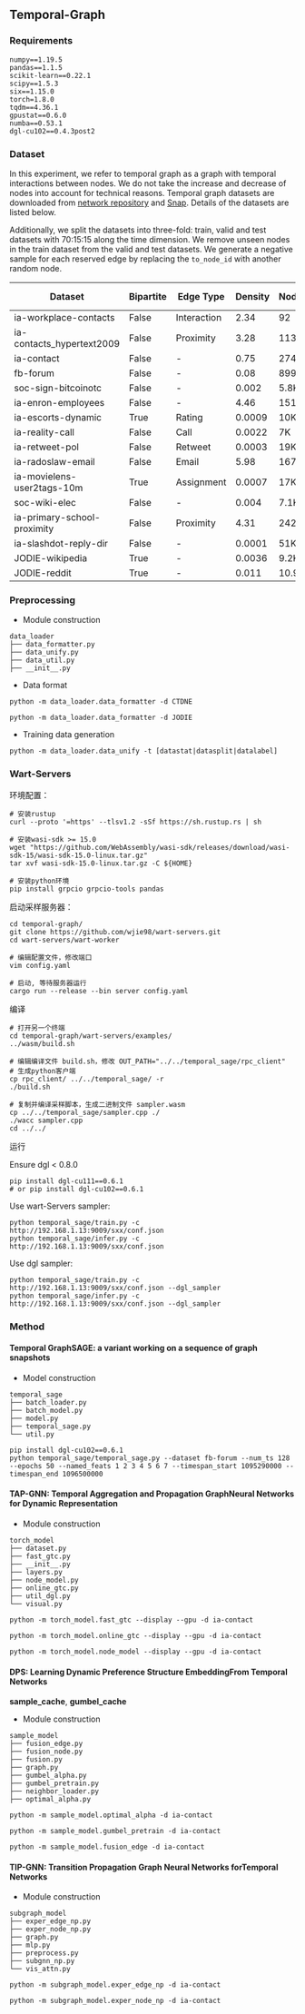 ## Temporal-Graph

### Requirements

```
numpy==1.19.5
pandas==1.1.5
scikit-learn==0.22.1
scipy==1.5.3
six==1.15.0
torch=1.8.0
tqdm==4.36.1
gpustat==0.6.0
numba==0.53.1
dgl-cu102==0.4.3post2
```

### Dataset
In this experiment, we refer to temporal graph as a graph with temporal interactions between nodes. We do not take the increase and decrease of nodes into account for technical reasons. Temporal graph datasets are downloaded from [network repository](http://networKrepository.com/ia.php) and [Snap](http://snap.stanford.edu/jodie/). Details of the datasets are listed below.

Additionally, we split the datasets into three-fold: train, valid and test datasets with 70:15:15 along the time dimension. We remove unseen nodes in the train dataset from the valid and test datasets. We generate a negative sample for each reserved edge by replacing the `to_node_id` with another random node.

| Dataset                     | Bipartite | Edge Type   | Density | Nodes | Edges  | Action Repetition | Test set | Train/Unseen nodes | d_max | d_avg  | Timespan(days) |
| --------------------------- | --------- | ----------- | ------- | ----- | ------ | ----------------- | -------- | ------------------ | ----- | ------ | -------------- |
| ia-workplace-contacts       | False     | Interaction | 2.34    | 92    | 9.8K   | 77.1%             | 4.8K     | 91/1               | 1.1K  | 106.8  | 11.43          |
| ia-contacts_hypertext2009   | False     | Proximity   | 3.28    | 113   | 20.8K  | 59.0%             | 9.9K     | 111/2              | 1.5K  | 184.2  | 2.46           |
| ia-contact                  | False     | -           | 0.75    | 274   | 28.2K  | 6.9%              | 11.2K    | 188/86             | 2.1K  | 103.1  | 3.97           |
| fb-forum                    | False     | -           | 0.08    | 899   | 33.7K  | 20.8%             | 15.7K    | 834/65             | 1.8K  | 37.51  | 164.49         |
| soc-sign-bitcoinotc         | False     | -           | 0.002   | 5.8K  | 35.5K  | 0.0%              | 6.4K     | 4.4K/1.4K          | 1.2K  | 6.05   | 1903.27        |
| ia-enron-employees          | False     | -           | 4.46    | 151   | 50.5K  | 27.3%             | 33.7K    | 148/3              | 5.2K  | 334.9  | 1137.55        |
| ia-escorts-dynamic          | True      | Rating      | 0.0009  | 10K   | 50.6K  | 10.9%             | 19.9K    | 6.7K/3.3K          | 616   | 5.01   | 2232.00        |
| ia-reality-call             | False     | Call        | 0.0022  | 7K    | 52.0K  | 31.8%             | 1.0K     | 6.7K/86            | 3.0K  | 7.6    | 106.00         |
| ia-retweet-pol              | False     | Retweet     | 0.0003  | 19K   | 61.1K  | 4.7%              | 23.0K    | 15K/3.3K           | 1.0K  | 3.3    | 48.78          |
| ia-radoslaw-email           | False     | Email       | 5.98    | 167   | 82.9K  | 18.8%             | 41.5K    | 166/1              | 9.1K  | 496.6  | 271.19         |
| ia-movielens-user2tags-10m  | True      | Assignment  | 0.0007  | 17K   | 95.5K  | 19.9%             | 33.4K    | 12.7K/3.8K         | 6.0K  | 5.8    | 1108.97        |
| soc-wiki-elec               | False     | -           | 0.004   | 7.1K  | 107.0K | 0.2%              | 12.9K    | 5.2K/1.8K          | 1.3K  | 15.04  | 1378.34        |
| ia-primary-school-proximity | False     | Proximity   | 4.31    | 242   | 125.7K | 38.3%             | 59.2K    | 242/0              | 2.6K  | 519.7  | 1.35           |
| ia-slashdot-reply-dir       | False     | -           | 0.0001  | 51K   | 140.7K | 4.2%              | 27.5K    | 39K/12K            | 3.3K  | 2.76   | 977.36         |
| JODIE-wikipedia             | True      | -           | 0.0036  | 9.2K  | 157.4K | 79.1%             | 59.7K    | 7.4K/1.7K          | 1.9K  | 17.07  | 31.00          |
| JODIE-reddit                | True      | -           | 0.011   | 10.9K | 672.4K | 61.4%             | 323.4K   | 10.8K/140          | 58.7K | 61.22  | 31.00          |

### Preprocessing

- Module construction

```
data_loader
├── data_formatter.py
├── data_unify.py
├── data_util.py
├── __init__.py
```

- Data format

`python -m data_loader.data_formatter -d CTDNE`

`python -m data_loader.data_formatter -d JODIE`

- Training data generation

`python -m data_loader.data_unify -t [datastat|datasplit|datalabel]`



### Wart-Servers

环境配置：
```
# 安装rustup
curl --proto '=https' --tlsv1.2 -sSf https://sh.rustup.rs | sh

# 安装wasi-sdk >= 15.0
wget "https://github.com/WebAssembly/wasi-sdk/releases/download/wasi-sdk-15/wasi-sdk-15.0-linux.tar.gz"
tar xvf wasi-sdk-15.0-linux.tar.gz -C ${HOME}

# 安装python环境
pip install grpcio grpcio-tools pandas
```

启动采样服务器：
```
cd temporal-graph/
git clone https://github.com/wjie98/wart-servers.git
cd wart-servers/wart-worker

# 编辑配置文件，修改端口
vim config.yaml

# 启动, 等待服务器运行
cargo run --release --bin server config.yaml
```

编译
```
# 打开另一个终端
cd temporal-graph/wart-servers/examples/
../wasm/build.sh

# 编辑编译文件 build.sh，修改 OUT_PATH="../../temporal_sage/rpc_client"
# 生成python客户端
cp rpc_client/ ../../temporal_sage/ -r
./build.sh

# 复制并编译采样脚本，生成二进制文件 sampler.wasm
cp ../../temporal_sage/sampler.cpp ./
./wacc sampler.cpp
cd ../../
```

运行

Ensure dgl < 0.8.0
```
pip install dgl-cu111==0.6.1
# or pip install dgl-cu102==0.6.1
```

Use wart-Servers sampler:
```
python temporal_sage/train.py -c http://192.168.1.13:9009/sxx/conf.json
python temporal_sage/infer.py -c http://192.168.1.13:9009/sxx/conf.json
```

Use dgl sampler:
```
python temporal_sage/train.py -c http://192.168.1.13:9009/sxx/conf.json --dgl_sampler
python temporal_sage/infer.py -c http://192.168.1.13:9009/sxx/conf.json --dgl_sampler
```

### Method

#### Temporal GraphSAGE: a variant working on a sequence of graph snapshots

- Model construction

```
temporal_sage
├── batch_loader.py
├── batch_model.py
├── model.py
├── temporal_sage.py
└── util.py
```


```
pip install dgl-cu102==0.6.1
python temporal_sage/temporal_sage.py --dataset fb-forum --num_ts 128 --epochs 50 --named_feats 1 2 3 4 5 6 7 --timespan_start 1095290000 --timespan_end 1096500000
```

#### TAP-GNN: Temporal Aggregation and Propagation GraphNeural Networks for Dynamic Representation

- Module construction

```
torch_model
├── dataset.py
├── fast_gtc.py
├── __init__.py
├── layers.py
├── node_model.py
├── online_gtc.py
├── util_dgl.py
└── visual.py
```

`python -m torch_model.fast_gtc --display --gpu -d ia-contact`

`python -m torch_model.online_gtc --display --gpu -d ia-contact`

`python -m torch_model.node_model --display --gpu -d ia-contact`

#### DPS: Learning Dynamic Preference Structure EmbeddingFrom Temporal Networks

**sample_cache**, **gumbel_cache**

- Module construction

```
sample_model
├── fusion_edge.py
├── fusion_node.py
├── fusion.py
├── graph.py
├── gumbel_alpha.py
├── gumbel_pretrain.py
├── neighbor_loader.py
├── optimal_alpha.py
```

`python -m sample_model.optimal_alpha -d ia-contact`

`python -m sample_model.gumbel_pretrain -d ia-contact`

`python -m sample_model.fusion_edge -d ia-contact`

#### TIP-GNN: Transition Propagation Graph Neural Networks forTemporal Networks

- Module construction

```
subgraph_model
├── exper_edge_np.py
├── exper_node_np.py
├── graph.py
├── mlp.py
├── preprocess.py
├── subgnn_np.py
└── vis_attn.py
```

`python -m subgraph_model.exper_edge_np -d ia-contact`

`python -m subgraph_model.exper_node_np -d ia-contact`


